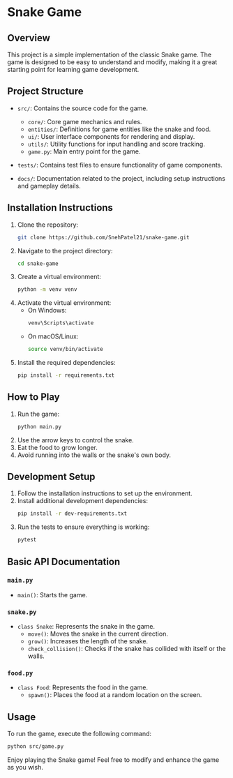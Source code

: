 # Snake Game

## Overview
This project is a simple implementation of the classic Snake game. The game is designed to be easy to understand and modify, making it a great starting point for learning game development.

## Project Structure
- `src/`: Contains the source code for the game.
  - `core/`: Core game mechanics and rules.
  - `entities/`: Definitions for game entities like the snake and food.
  - `ui/`: User interface components for rendering and display.
  - `utils/`: Utility functions for input handling and score tracking.
  - `game.py`: Main entry point for the game.

- `tests/`: Contains test files to ensure functionality of game components.

- `docs/`: Documentation related to the project, including setup instructions and gameplay details.

## Installation Instructions

1. Clone the repository:
    ```sh
    git clone https://github.com/SnehPatel21/snake-game.git
    ```
2. Navigate to the project directory:
    ```sh
    cd snake-game
    ```
3. Create a virtual environment:
    ```sh
    python -m venv venv
    ```
4. Activate the virtual environment:
    - On Windows:
        ```sh
        venv\Scripts\activate
        ```
    - On macOS/Linux:
        ```sh
        source venv/bin/activate
        ```
5. Install the required dependencies:
    ```sh
    pip install -r requirements.txt
    ```

## How to Play

1. Run the game:
    ```sh
    python main.py
    ```
2. Use the arrow keys to control the snake.
3. Eat the food to grow longer.
4. Avoid running into the walls or the snake's own body.

## Development Setup

1. Follow the installation instructions to set up the environment.
2. Install additional development dependencies:
    ```sh
    pip install -r dev-requirements.txt
    ```
3. Run the tests to ensure everything is working:
    ```sh
    pytest
    ```

## Basic API Documentation

### `main.py`

- `main()`: Starts the game.

### `snake.py`

- `class Snake`: Represents the snake in the game.
    - `move()`: Moves the snake in the current direction.
    - `grow()`: Increases the length of the snake.
    - `check_collision()`: Checks if the snake has collided with itself or the walls.

### `food.py`

- `class Food`: Represents the food in the game.
    - `spawn()`: Places the food at a random location on the screen.

## Usage
To run the game, execute the following command:

```bash
python src/game.py
```

Enjoy playing the Snake game! Feel free to modify and enhance the game as you wish.